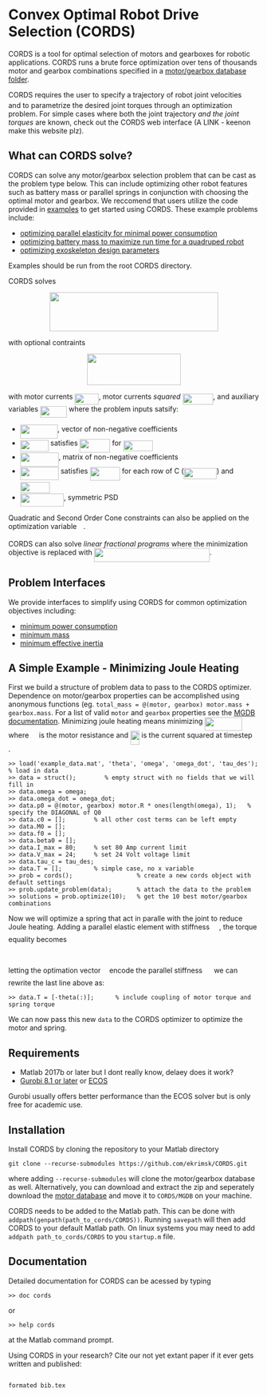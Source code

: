 # Convex Optimal Robot Drive Selection (CORDS)

CORDS is a tool for optimal selection of motors and gearboxes for robotic applications. CORDS runs a brute force optimization over tens of thousands motor and gearbox combinations specified in a [motor/gearbox database folder](https://github.com/ekrimsk/MGDB/). 

CORDS requires the user to specify a trajectory of robot joint velocities <img src="/tex/ae4fb5973f393577570881fc24fc2054.svg?invert_in_darkmode&sanitize=true" align=middle width=10.82192594999999pt height=14.15524440000002pt/> and to parametrize the desired joint torques through an optimization problem. For simple cases where both the joint trajectory *and the joint torques* are known, check out the CORDS web interface (A LINK - keenon make this website plz). 


## What can CORDS solve?  

CORDS can solve any motor/gearbox selection problem that can be cast as the problem type below. This can include optimizing other robot features such as battery mass or parallel springs in conjunction with choosing the optimal motor and gearbox. We reccomend that users utilize the code provided in [examples](examples) to get started using CORDS. These example problems include:
 * [optimizing parallel elasticity for minimal power consumption](examples/parallel_elastic.m)
 * [optimizing battery mass to maximize run time for a quadruped robot](examples/quadruped.m)
 * [optimizing exoskeleton design parameters](https://www.youtube.com/watch?v=dQw4w9WgXcQ&ab_channel=RickAstleyVEVO)
 
 Examples should be run from the root CORDS directory. 

CORDS solves 
<p align="center"><img src="/tex/bcabb1592ac403d3dec8707bcbd6c175.svg?invert_in_darkmode&sanitize=true" align=middle width=338.20401119999997pt height=78.03601409999999pt/></p> 
 with optional contraints 
 <p align="center"><img src="/tex/cf93c8892d733e8347169285c662cd8f.svg?invert_in_darkmode&sanitize=true" align=middle width=188.1055044pt height=63.19632495pt/></p>

with motor currents <img src="/tex/5164633986a5c3e175fc7baf049cfb67.svg?invert_in_darkmode&sanitize=true" align=middle width=48.05839499999998pt height=22.55708729999998pt/>, motor currents *squared* <img src="/tex/984ff922824d8d0e22eed2ab762a7e8a.svg?invert_in_darkmode&sanitize=true" align=middle width=61.522490699999985pt height=22.55708729999998pt/>, and auxiliary variables <img src="/tex/f948115fd1b4556bfe21e59235430b51.svg?invert_in_darkmode&sanitize=true" align=middle width=53.483454749999986pt height=22.55708729999998pt/> where the problem inputs satsify: 
* <img src="/tex/51c48b7f3ccdeb9df714a595fd3b909a.svg?invert_in_darkmode&sanitize=true" align=middle width=74.86676339999998pt height=28.894955100000008pt/>, vector of non-negative coefficients 
* <img src="/tex/c29e2f29cc506a63f00fd5e5460a20b3.svg?invert_in_darkmode&sanitize=true" align=middle width=56.88343154999998pt height=22.55708729999998pt/> satisfies <img src="/tex/46007c25499e9b59a4e59919afba34e4.svg?invert_in_darkmode&sanitize=true" align=middle width=60.919806749999985pt height=27.15900329999998pt/> for <img src="/tex/be4dba4d5583203f4f9d3bee918a2c9e.svg?invert_in_darkmode&sanitize=true" align=middle width=59.365615649999995pt height=21.68300969999999pt/>
* <img src="/tex/f1ac71df28ea1db910391f7fe3887b61.svg?invert_in_darkmode&sanitize=true" align=middle width=77.17081184999999pt height=28.310511900000005pt/>, matrix of non-negative coefficients 
* <img src="/tex/61f2fabd3245f89dfe5df5c62516e15e.svg?invert_in_darkmode&sanitize=true" align=middle width=77.258676pt height=26.17730939999998pt/> satisfies <img src="/tex/36b3758fe61b44487e6516f9d2e71001.svg?invert_in_darkmode&sanitize=true" align=middle width=60.47175089999999pt height=27.15900329999998pt/> for each row of C (<img src="/tex/4884e50c3bb19744ca6785efc67fe03c.svg?invert_in_darkmode&sanitize=true" align=middle width=65.97903014999999pt height=21.68300969999999pt/>) and <img src="/tex/be4dba4d5583203f4f9d3bee918a2c9e.svg?invert_in_darkmode&sanitize=true" align=middle width=59.365615649999995pt height=21.68300969999999pt/>
* <img src="/tex/1e47cf05617b340cea169d5c16925949.svg?invert_in_darkmode&sanitize=true" align=middle width=87.50376194999998pt height=26.17730939999998pt/>, symmetric PSD


Quadratic and Second Order Cone constraints can also be applied on the optimization variable <img src="/tex/332cc365a4987aacce0ead01b8bdcc0b.svg?invert_in_darkmode&sanitize=true" align=middle width=9.39498779999999pt height=14.15524440000002pt/>. 

CORDS can also solve *linear fractional programs* where the minimization objective is replaced with <img src="/tex/e6956383372cf6126c6476af40778928.svg?invert_in_darkmode&sanitize=true" align=middle width=231.45005565pt height=27.94539330000001pt/>. 


## Problem Interfaces
We provide interfaces to simplify using CORDS for common optimization objectives including:
* [minimum power consumption](/src/interfaces/min_power_consumption.m)
* [minimum mass](/src/interfaces/min_mass.m)
* [minimum effective inertia](/src/interfaces/min_effective_inertia.m)



## A Simple Example - Minimizing Joule Heating 
First we build a structure of problem data to pass to the CORDS optimizer. Dependence on motor/gearbox properties can be accomplished using anonymous functions (eg. ``total_mass = @(motor, gearbox) motor.mass + gearbox.mass``. For a list of valid ``motor`` and ``gearbox`` properties see the [MGDB documentation](https://github.com/ekrimsk/MGDB/). Minimizing joule heating means minimizing <img src="/tex/a7f5ebe0ee4a192e932d8b35863f17e8.svg?invert_in_darkmode&sanitize=true" align=middle width=74.57552849999999pt height=27.15900329999998pt/> where <img src="/tex/1e438235ef9ec72fc51ac5025516017c.svg?invert_in_darkmode&sanitize=true" align=middle width=12.60847334999999pt height=22.465723500000017pt/> is the motor resistance and <img src="/tex/7b5342c931f0beb2d7b2b81935e21730.svg?invert_in_darkmode&sanitize=true" align=middle width=18.305434949999988pt height=27.15900329999998pt/> is the current squared at timestep <img src="/tex/36b5afebdba34564d884d347484ac0c7.svg?invert_in_darkmode&sanitize=true" align=middle width=7.710416999999989pt height=21.68300969999999pt/>. 
```
>> load('example_data.mat', 'theta', 'omega', 'omega_dot', 'tau_des');   % load in data
>> data = struct();        % empty struct with no fields that we will fill in 
>> data.omega = omega;
>> data.omega_dot = omega_dot; 
>> data.p0 = @(motor, gearbox) motor.R * ones(length(omega), 1);   % specify the DIAGONAL of Q0
>> data.c0 = [];        % all other cost terms can be left empty
>> data.M0 = [];
>> data.f0 = [];
>> data.beta0 = []; 
>> data.I_max = 80;     % set 80 Amp current limit
>> data.V_max = 24;     % set 24 Volt voltage limit 
>> data.tau_c = tau_des;
>> data.T = [];         % simple case, no x variable 
>> prob = cords();                  % create a new cords object with default settings  
>> prob.update_problem(data);       % attach the data to the problem
>> solutions = prob.optimize(10);   % get the 10 best motor/gearbox combinations 
```
Now we will optimize a spring that act in paralle with the joint to reduce Joule heating. Adding a parallel elastic element with stiffness <img src="/tex/b19efe18c84e5887c52c1c0fd15160eb.svg?invert_in_darkmode&sanitize=true" align=middle width=15.33435419999999pt height=22.831056599999986pt/>, the torque equality becomes
<p align="center"><img src="/tex/9f504a77ad210a66062f24124eb64a2a.svg?invert_in_darkmode&sanitize=true" align=middle width=318.51739589999994pt height=17.031940199999998pt/></p>

letting the optimation vector <img src="/tex/332cc365a4987aacce0ead01b8bdcc0b.svg?invert_in_darkmode&sanitize=true" align=middle width=9.39498779999999pt height=14.15524440000002pt/> encode the parallel stiffness <img src="/tex/b19efe18c84e5887c52c1c0fd15160eb.svg?invert_in_darkmode&sanitize=true" align=middle width=15.33435419999999pt height=22.831056599999986pt/> we can rewrite the last line above as:
```
>> data.T = [-theta(:)];      % include coupling of motor torque and spring torque
```
We can now pass this new `data` to the CORDS optimizer to optimize the motor and spring. 



## Requirements
* Matlab 2017b or later but I dont really know, delaey does it work?
* [Gurobi 8.1 or later](https://www.gurobi.com/academia/academic-program-and-licenses/) or [ECOS](https://github.com/embotech/ecos)

Gurobi usually offers better performance than the ECOS solver but is only free for academic use. 

## Installation

Install CORDS by cloning the repository to your Matlab directory
```
git clone --recurse-submodules https://github.com/ekrimsk/CORDS.git
```
where adding `--recurse-submodules` will clone the motor/gearbox database as well. Alternatively, you can download and extract the zip and seperately download the [motor database](https://github.com/ekrimsk/MGDB/) and move it to `CORDS/MGDB` on your machine. 

CORDS needs to be added to the Matlab path. This can be done with `addpath(genpath(path_to_cords/CORDS))`. Running `savepath` will then add CORDS to your default Matlab path. On linux systems you may need to add `addpath path_to_cords/CORDS` to you `startup.m` file. 

## Documentation 

Detailed documentation for CORDS can be acessed by typing
```
>> doc cords
```
or 
```
>> help cords
```
at the Matlab command prompt. 




Using CORDS in your research? Cite our not yet extant paper if it ever gets written and published: 
```

formated bib.tex


```
